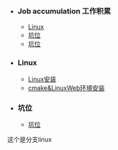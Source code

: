 + ### Job accumulation 工作积累
    + [Linux](#Linux)
    + [坑位](#坑位)
    + [坑位](#坑位)
	
+ ### Linux
    + [Linux安装](https://github.com/Kingserch/Job-accumulation/blob/Linux/Linux/Linux%E5%88%9D%E5%A7%8B%E5%8C%96.md)
	+ [cmake&LinuxWeb环境安装](https://github.com/Kingserch/Job-accumulation/blob/Linux/Linux/Linux%E5%88%9D%E5%A7%8B%E5%8C%96%E4%BA%8C.md)
	
+ ### 坑位
    + [坑位](https://github.c/Job-accumulation/blob/Docker/docker%E5%AE%89%E8%A3%85.md)
	
	
	
这个是分支linux
